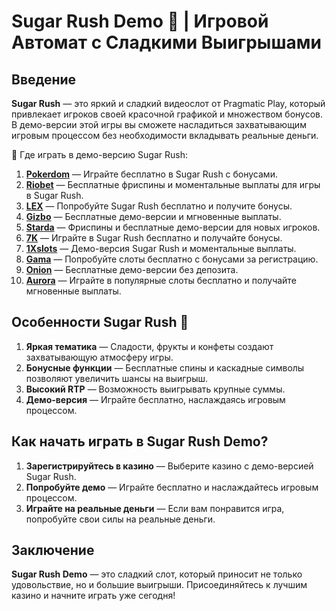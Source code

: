 # Sugar Rush Demo 🎰 | Игровой Автомат с Сладкими Выигрышами

## Введение

**Sugar Rush** — это яркий и сладкий видеослот от Pragmatic Play, который привлекает игроков своей красочной графикой и множеством бонусов. В демо-версии этой игры вы сможете насладиться захватывающим игровым процессом без необходимости вкладывать реальные деньги.

🎰 Где играть в демо-версию Sugar Rush:

1. **[Pokerdom](https://brandplay.link/4k77v2yx)** — Играйте бесплатно в Sugar Rush с бонусами.
2. **[Riobet](https://brandplay.link/7xBLTPyj)** — Бесплатные фриспины и моментальные выплаты для игры в Sugar Rush.
3. **[LEX](https://brandplay.link/zW4hdDFV)** — Попробуйте Sugar Rush бесплатно и получите бонусы.
4. **[Gizbo](https://brandplay.link/bprXw4YV)** — Бесплатные демо-версии и мгновенные выплаты.
5. **[Starda](https://brandplay.link/fB7xwRFL)** — Фриспины и бесплатные демо-версии для новых игроков.
6. **[7K](https://brandplay.link/BvQyFShp)** — Играйте в Sugar Rush бесплатно и получайте бонусы.
7. **[1Xslots](https://brandplay.link/hSB1khtr)** — Демо-версия Sugar Rush и моментальные выплаты.
8. **[Gama](https://brandplay.link/j6NMKsDz)** — Попробуйте слоты бесплатно с бонусами за регистрацию.
9. **[Onion](https://brandplay.link/zBGRVpQ9)** — Бесплатные демо-версии без депозита.
10. **[Aurora](https://10trafic-stat2.com/click/668546556bcc6313411604bd/6766/13032/subaccount)** — Играйте в популярные слоты бесплатно и получайте мгновенные выплаты.

## Особенности Sugar Rush 🎯

1. **Яркая тематика** — Сладости, фрукты и конфеты создают захватывающую атмосферу игры.
2. **Бонусные функции** — Бесплатные спины и каскадные символы позволяют увеличить шансы на выигрыш.
3. **Высокий RTP** — Возможность выигрывать крупные суммы.
4. **Демо-версия** — Играйте бесплатно, наслаждаясь игровым процессом.

## Как начать играть в Sugar Rush Demo?

1. **Зарегистрируйтесь в казино** — Выберите казино с демо-версией Sugar Rush.
2. **Попробуйте демо** — Играйте бесплатно и наслаждайтесь игровым процессом.
3. **Играйте на реальные деньги** — Если вам понравится игра, попробуйте свои силы на реальные деньги.

## Заключение

**Sugar Rush Demo** — это сладкий слот, который приносит не только удовольствие, но и большие выигрыши. Присоединяйтесь к лучшим казино и начните играть уже сегодня!
